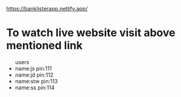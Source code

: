 https://banklisterapp.netlify.app/               
<h1>To watch live website visit above mentioned link</h1>
 <ul>
<span>users</span>
   <Li>name:js pin:111</Li>
   <Li>name:jd pin:112</Li>
   <Li>name:stw pin:113</Li>
   <Li>name:ss pin:114</Li>
 </ul>
